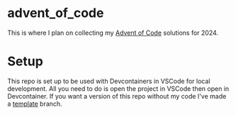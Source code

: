 # advent_of_code

This is where I plan on collecting my [Advent of Code](https://adventofcode.com) solutions for 2024.

# Setup

This repo is set up to be used with Devcontainers in VSCode for local development. All you need to do is open the project in VSCode then open in Devcontainer. If you want a version of this repo without my code I've made a [template](https://github.com/beaudrychase/advent_of_code/tree/template) branch. 